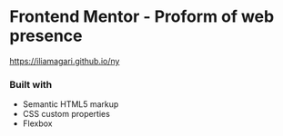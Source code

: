 # Frontend Mentor - Proform of web presence

https://iliamagari.github.io/ny

### Built with

- Semantic HTML5 markup
- CSS custom properties
- Flexbox


